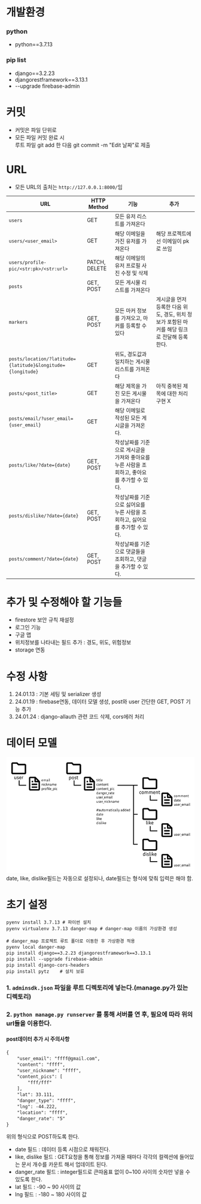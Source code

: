 # 개발환경
### python
- python==3.7.13
### pip list
- django==3.2.23
- djangorestframework==3.13.1
- --upgrade firebase-admin

# 커밋
- 커밋은 파일 단위로
- 모든 파일 커밋 완료 시\
루트 파일 git add 한 다음 git commit -m "Edit 날짜"로 제출

# URL
- 모든 URL의 출처는 `http://127.0.0.1:8000/`임

|URL|HTTP Method|기능|추가|
|---|-----------|----|----|
|`users`|GET|모든 유저 리스트를 가져온다|
|`users/<user_email>`|GET|해당 이메일을 가진 유저를 가져온다|해당 프로젝트에선 이메일이 pk로 쓰임|
|`users/profile-pic/<str:pk>/<str:url>`|PATCH, DELETE|해당 이메일의 유저 프로필 사진 수정 및 삭제
|`posts`|GET, POST|모든 게시물 리스트를 가져온다|
|`markers`|GET, POST|모든 마커 정보를 가져오고, 마커를 등록할 수 있다|게시글을 먼저 등록한 다음 위도, 경도, 위치 정보가 포함된 마커를 해당 링크로 전달해 등록한다.|
|`posts/location/?latitude={latitude}&longitude={longitude}`|GET|위도, 경도값과 일치하는 게시물 리스트를 가져온다|
|`posts/<post_title>`|GET|해당 제목을 가진 모든 게시물을 가져온다|아직 중복된 제목에 대한 처리구현 X
|`posts/email/?user_email={user_email}`|GET|해당 이메일로 작성된 모든 게시글을 가져온다.
|`posts/like/?date={date}`|GET, POST|작성날짜를 기준으로 게시글을 가져와 좋아요를 누른 사람을 조회하고, 좋아요를 추가할 수 있다.
|`posts/dislike/?date={date}`|GET, POST|작성날짜를 기준으로 싫어요를 누른 사람을 조회하고, 싫어요를 추가할 수 있다.
|`posts/comment/?date={date}`|GET, POST|작성날짜를 기준으로 댓글들을 조회하고, 댓글을 추가할 수 있다.|


# 추가 및 수정해야 할 기능들
- firestore 보안 규칙 재설정
- 로그인 기능
- 구글 맵
- 위치정보를 나타내는 필드 추가 : 경도, 위도, 위험정보
- storage 연동

# 수정 사항
1. 24.01.13 : 기본 세팅 및 serializer 생성
2. 24.01.19 : firebase연동, 데이터 모델 생성, post와 user 간단한 GET, POST 기능 추가
3. 24.01.24 : django-allauth 관련 코드 삭제, cors에러 처리

# 데이터 모델
![Alt text](image.png)
date, like, dislike필드는 자동으로 설정되나, date필드는 형식에 맞춰 입력은 해야 함.

# 초기 설정
```shell
pyenv install 3.7.13 # 파이썬 설치
pyenv virtualenv 3.7.13 danger-map # danger-map 이름의 가상환경 생성

# danger_map 프로젝트 루트 폴더로 이동한 후 가상환경 적용
pyenv local danger-map
pip install django==3.2.23 djangorestframework==3.13.1
pip install --upgrade firebase-admin
pip install django-cors-headers
pip install pytz    # 설치 보류
```
### 1. `adminsdk.json` 파일을 루트 디렉토리에 넣는다.(manage.py가 있는 디렉토리)
### 2. `python manage.py runserver` 를 통해 서버를 연 후, 필요에 따라 위의 url들을 이용한다.

#### post데이터 추가 시 주의사항
    {
        "user_email": "ffff@gmail.com",
        "content": "ffff",
        "user_nickname": "ffff",
        "content_pics": [
            "fff/fff"
        ],
        "lat": 33.111,
        "danger_type": "ffff",
        "lng": -44.222,
        "location": "ffff",
        "danger_rate": "5"
    }
위의 형식으로 POST하도록 한다.
- date 필드 : 데이터 등록 시점으로 채워진다.
- like, dislike 필드 : GET요청을 통해 정보를 가져올 때마다 각각의 컬렉션에 들어있는 문서 개수를 카운트 해서 업데이트 된다.
- danger_rate 필드 : integer필드로 큰따옴표 없이 0~100 사이의 숫자만 넣을 수 있도록 한다.
- lat 필드 : -90 ~ 90 사이의 값
- lng 필드 : -180 ~ 180 사이의 값